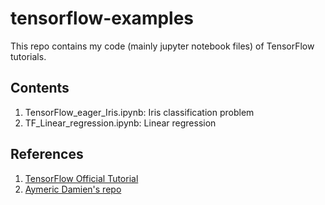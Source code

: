 # tensorflow-examples

This repo contains my code (mainly jupyter notebook files) of TensorFlow tutorials.

## Contents

1. TensorFlow_eager_Iris.ipynb: Iris classification problem
2. TF_Linear_regression.ipynb: Linear regression

## References
1. [TensorFlow Official Tutorial](www.tensorflow.org/get_started/eager)
2. [Aymeric Damien's repo](https://github.com/aymericdamien/TensorFlow-Examples)
